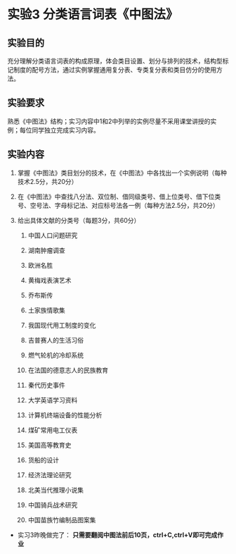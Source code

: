 # 实验3 分类语言词表《中图法》

## 实验目的
充分理解分类语言词表的构成原理，体会类目设置、划分与排列的技术，结构型标记制度的配号方法，通过实例掌握通用复分表、专类复分表和类目仿分的使用方法。

## 实验要求
熟悉《中图法》结构；实习内容中1和2中列举的实例尽量不采用课堂讲授的实例；每位同学独立完成实习内容。

## 实验内容
1. 掌握《中图法》类目划分的技术，在《中图法》中各找出一个实例说明（每种技术2.5分，共20分）

2. 在《中图法》中查找八分法、双位制、借同级类号、借上位类号、借下位类号、空号法、字母标记法、对应标号法各一例（每种方法2.5分，共20分）

3. 给出具体文献的分类号（每题3分，共60分）
    1. 中国人口问题研究 

    2. 湖南肿瘤调查

    3. 欧洲名胜

    4. 黄梅戏表演艺术

    5. 乔布斯传

    6. 土家族情歌集

    7. 我国现代用工制度的变化

    8. 吉普赛人的生活习俗

    9. 燃气轮机的冷却系统

    10. 在法国的德意志人的民族教育

    11. 秦代历史事件

    12. 大学英语学习资料

    13. 计算机终端设备的性能分析

    14. 煤矿常用电工仪表

    15. 美国高等教育史

    16. 货船的设计

    17. 经济法理论研究

    18. 北美当代推理小说集

    19. 中国骑兵战术研究

    20. 中国苗族竹编制品图案集


* 实习3昨晚做完了：
**只需要翻阅中图法前后10页，ctrl+C,ctrl+V即可完成作业**

